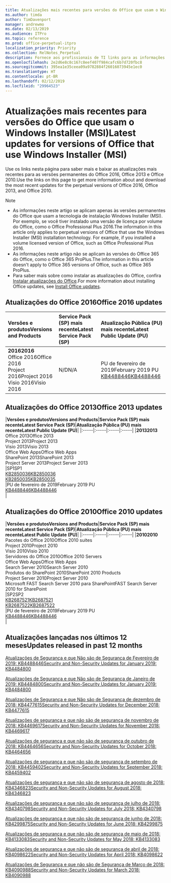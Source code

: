 ```yaml
---
title: Atualizações mais recentes para versões do Office que usam o Windows Installer (MSI)
ms.author: timda
author: TimDavenport
manager: andrewmo
ms.date: 02/13/2019
ms.audience: ITPro
ms.topic: reference
ms.prod: office-perpetual-itpro
localization_priority: Priority
ms.collection: RelNotes_Perpetual
description: Fornece aos profissionais de TI links para as informações de atualização mais recentes para as versões permanentes do Office 2016, Office 2013 e Office 2010
ms.openlocfilehash: 2e2d6e8c8c167c8eef407f984cafc6b7d720fbc8
ms.sourcegitcommit: 395ea1e35ceea09a9782884f26016073945e1ec0
ms.translationtype: HT
ms.contentlocale: pt-BR
ms.lasthandoff: 02/12/2019
ms.locfileid: "29964523"
---
```

# <a name="latest-updates-for-versions-of-office-that-use-windows-installer-msi"></a><span data-ttu-id="90e28-103">Atualizações mais recentes para versões do Office que usam o Windows Installer (MSI)</span><span class="sxs-lookup"><span data-stu-id="90e28-103">Latest updates for versions of Office that use Windows Installer (MSI)</span></span>

<span data-ttu-id="90e28-104">Use os links nesta página para saber mais e baixar as atualizações mais recentes para as versões permanentes do Office 2016, Office 2013 e Office 2010.</span><span class="sxs-lookup"><span data-stu-id="90e28-104">Use the links on this page to get more information about and download the most recent updates for the perpetual versions of Office 2016, Office 2013, and Office 2010.</span></span>
  
 
> [!NOTE]
> - <span data-ttu-id="90e28-p101">As informações neste artigo se aplicam apenas às versões permanentes do Office que usam a tecnologia de instalação Windows Installer (MSI). Por exemplo, se você tiver instalado uma versão de licença por volume do Office, como o Office Professional Plus 2016.</span><span class="sxs-lookup"><span data-stu-id="90e28-p101">The information in this article only applies to perpetual versions of Office that use the Windows Installer (MSI) installation technology. For example, if you installed a volume licensed version of Office, such as Office Professional Plus 2016.</span></span>
> - <span data-ttu-id="90e28-107">As informações neste artigo não se aplicam às versões do Office 365 do Office, como o Office 365 ProPlus.</span><span class="sxs-lookup"><span data-stu-id="90e28-107">The information in this article doesn't apply to Office 365 versions of Office, such as Office 365 ProPlus.</span></span>
> - <span data-ttu-id="90e28-108">Para saber mais sobre como instalar as atualizações do Office, confira [Instalar atualizações do Office](https://support.office.com/article/2ab296f3-7f03-43a2-8e50-46de917611c5).</span><span class="sxs-lookup"><span data-stu-id="90e28-108">For more information about installing Office updates, see [Install Office updates](https://support.office.com/article/2ab296f3-7f03-43a2-8e50-46de917611c5).</span></span> 


## <a name="office-2016-updates"></a><span data-ttu-id="90e28-109">Atualizações do Office 2016</span><span class="sxs-lookup"><span data-stu-id="90e28-109">Office 2016 updates</span></span>

|<span data-ttu-id="90e28-110">**Versões e produtos**</span><span class="sxs-lookup"><span data-stu-id="90e28-110">**Versions and Products**</span></span>|<span data-ttu-id="90e28-111">**Service Pack (SP) mais recente**</span><span class="sxs-lookup"><span data-stu-id="90e28-111">**Latest Service Pack (SP)**</span></span>|<span data-ttu-id="90e28-112">**Atualização Pública (PU) mais recente**</span><span class="sxs-lookup"><span data-stu-id="90e28-112">**Latest Public Update (PU)**</span></span>|
|:-----|:-----|:-----|
|<span data-ttu-id="90e28-113">**2016**</span><span class="sxs-lookup"><span data-stu-id="90e28-113">**2016**</span></span> <br/> <span data-ttu-id="90e28-114">Office 2016</span><span class="sxs-lookup"><span data-stu-id="90e28-114">Office 2016</span></span>  <br/> <span data-ttu-id="90e28-115">Project 2016</span><span class="sxs-lookup"><span data-stu-id="90e28-115">Project 2016</span></span>  <br/> <span data-ttu-id="90e28-116">Visio 2016</span><span class="sxs-lookup"><span data-stu-id="90e28-116">Visio 2016</span></span>  <br/> |<span data-ttu-id="90e28-117">N/D</span><span class="sxs-lookup"><span data-stu-id="90e28-117">N/A</span></span>  <br/> |<span data-ttu-id="90e28-118">PU de fevereiro de 2019</span><span class="sxs-lookup"><span data-stu-id="90e28-118">February 2019 PU</span></span>  <br/> [<span data-ttu-id="90e28-119">KB4488446</span><span class="sxs-lookup"><span data-stu-id="90e28-119">KB4488446</span></span>](https://support.microsoft.com/help/4488446) <br/> |
   
## <a name="office-2013-updates"></a><span data-ttu-id="90e28-120">Atualizações do Office 2013</span><span class="sxs-lookup"><span data-stu-id="90e28-120">Office 2013 updates</span></span>

|<span data-ttu-id="90e28-121">**Versões e produtos**</span><span class="sxs-lookup"><span data-stu-id="90e28-121">**Versions and Products**</span></span>|<span data-ttu-id="90e28-122">**Service Pack (SP) mais recente**</span><span class="sxs-lookup"><span data-stu-id="90e28-122">**Latest Service Pack (SP)**</span></span>|<span data-ttu-id="90e28-123">**Atualização Pública (PU) mais recente**</span><span class="sxs-lookup"><span data-stu-id="90e28-123">**Latest Public Update (PU)**</span></span>|
|:-----|:-----|:-----|:-----|
|<span data-ttu-id="90e28-124">**2013**</span><span class="sxs-lookup"><span data-stu-id="90e28-124">**2013**</span></span> <br/> <span data-ttu-id="90e28-125">Office 2013</span><span class="sxs-lookup"><span data-stu-id="90e28-125">Office 2013</span></span>  <br/> <span data-ttu-id="90e28-126">Project 2013</span><span class="sxs-lookup"><span data-stu-id="90e28-126">Project 2013</span></span>  <br/> <span data-ttu-id="90e28-127">Visio 2013</span><span class="sxs-lookup"><span data-stu-id="90e28-127">Visio 2013</span></span>  <br/> <span data-ttu-id="90e28-128">Office Web Apps</span><span class="sxs-lookup"><span data-stu-id="90e28-128">Office Web Apps</span></span>  <br/> <span data-ttu-id="90e28-129">SharePoint 2013</span><span class="sxs-lookup"><span data-stu-id="90e28-129">SharePoint 2013</span></span>  <br/> <span data-ttu-id="90e28-130">Project Server 2013</span><span class="sxs-lookup"><span data-stu-id="90e28-130">Project Server 2013</span></span>  <br/> |<span data-ttu-id="90e28-131">SP1</span><span class="sxs-lookup"><span data-stu-id="90e28-131">SP1</span></span> <br/> [<span data-ttu-id="90e28-132">KB2850036</span><span class="sxs-lookup"><span data-stu-id="90e28-132">KB2850036</span></span>](https://support.microsoft.com/kb/2850036) <br/>[<span data-ttu-id="90e28-133">KB2850035</span><span class="sxs-lookup"><span data-stu-id="90e28-133">KB2850035</span></span>](https://support.microsoft.com/kb/2850035) <br/> |<span data-ttu-id="90e28-134">PU de fevereiro de 2019</span><span class="sxs-lookup"><span data-stu-id="90e28-134">February 2019 PU</span></span>  <br/> [<span data-ttu-id="90e28-135">KB4488446</span><span class="sxs-lookup"><span data-stu-id="90e28-135">KB4488446</span></span>](https://support.microsoft.com/help/4488446) <br/> |
   
## <a name="office-2010-updates"></a><span data-ttu-id="90e28-136">Atualizações do Office 2010</span><span class="sxs-lookup"><span data-stu-id="90e28-136">Office 2010 updates</span></span>

|<span data-ttu-id="90e28-137">**Versões e produtos**</span><span class="sxs-lookup"><span data-stu-id="90e28-137">**Versions and Products**</span></span>|<span data-ttu-id="90e28-138">**Service Pack (SP) mais recente**</span><span class="sxs-lookup"><span data-stu-id="90e28-138">**Latest Service Pack (SP)**</span></span>|<span data-ttu-id="90e28-139">**Atualização Pública (PU) mais recente**</span><span class="sxs-lookup"><span data-stu-id="90e28-139">**Latest Public Update (PU)**</span></span>|
|:-----|:-----|:-----|:-----|
|<span data-ttu-id="90e28-140">**2010**</span><span class="sxs-lookup"><span data-stu-id="90e28-140">**2010**</span></span> <br/> <span data-ttu-id="90e28-141">Pacotes do Office 2010</span><span class="sxs-lookup"><span data-stu-id="90e28-141">Office 2010 suites</span></span>  <br/> <span data-ttu-id="90e28-142">Project 2010</span><span class="sxs-lookup"><span data-stu-id="90e28-142">Project 2010</span></span>  <br/> <span data-ttu-id="90e28-143">Visio 2010</span><span class="sxs-lookup"><span data-stu-id="90e28-143">Visio 2010</span></span>  <br/> <span data-ttu-id="90e28-144">Servidores do Office 2010</span><span class="sxs-lookup"><span data-stu-id="90e28-144">Office 2010 Servers</span></span>  <br/> <span data-ttu-id="90e28-145">Office Web Apps</span><span class="sxs-lookup"><span data-stu-id="90e28-145">Office Web Apps</span></span>  <br/> <span data-ttu-id="90e28-146">Search Server 2010</span><span class="sxs-lookup"><span data-stu-id="90e28-146">Search Server 2010</span></span>  <br/> <span data-ttu-id="90e28-147">Produtos do SharePoint 2010</span><span class="sxs-lookup"><span data-stu-id="90e28-147">SharePoint 2010 Products</span></span>  <br/> <span data-ttu-id="90e28-148">Project Server 2010</span><span class="sxs-lookup"><span data-stu-id="90e28-148">Project Server 2010</span></span>  <br/> <span data-ttu-id="90e28-149">Microsoft FAST Search Server 2010 para SharePoint</span><span class="sxs-lookup"><span data-stu-id="90e28-149">FAST Search Server 2010 for SharePoint</span></span>  <br/> |<span data-ttu-id="90e28-150">SP2</span><span class="sxs-lookup"><span data-stu-id="90e28-150">SP2</span></span> <br/>[<span data-ttu-id="90e28-151">KB2687521</span><span class="sxs-lookup"><span data-stu-id="90e28-151">KB2687521</span></span>](https://support.microsoft.com/kb/2687521) <br/> [<span data-ttu-id="90e28-152">KB2687522</span><span class="sxs-lookup"><span data-stu-id="90e28-152">KB2687522</span></span>](https://support.microsoft.com/kb/2687522) <br/> |<span data-ttu-id="90e28-153">PU de fevereiro de 2019</span><span class="sxs-lookup"><span data-stu-id="90e28-153">February 2019 PU</span></span> <br/>[<span data-ttu-id="90e28-154">KB4488446</span><span class="sxs-lookup"><span data-stu-id="90e28-154">KB4488446</span></span>](https://support.microsoft.com/help/4488446) <br/>|
   

   
## <a name="updates-released-in-past-12-months"></a><span data-ttu-id="90e28-155">Atualizações lançadas nos últimos 12 meses</span><span class="sxs-lookup"><span data-stu-id="90e28-155">Updates released in past 12 months</span></span>

[<span data-ttu-id="90e28-156">Atualizações de Segurança e que Não são de Segurança de Fevereiro de 2019: KB4488446</span><span class="sxs-lookup"><span data-stu-id="90e28-156">Security and Non-Security Updates for January 2019: KB4484800</span></span>](https://support.microsoft.com/help/4488446)

[<span data-ttu-id="90e28-157">Atualizações de Segurança e que Não são de Segurança de Janeiro de 2019: KB4484800</span><span class="sxs-lookup"><span data-stu-id="90e28-157">Security and Non-Security Updates for January 2019: KB4484800</span></span>](https://support.microsoft.com/help/4484800)

[<span data-ttu-id="90e28-158">Atualizações de Segurança e que Não são de Segurança de dezembro de 2018: KB4477615</span><span class="sxs-lookup"><span data-stu-id="90e28-158">Security and Non-Security Updates for December 2018: KB4477615</span></span>](https://support.microsoft.com/help/4477615)

[<span data-ttu-id="90e28-159">Atualizações de segurança e que não são de segurança de novembro de 2018: KB4469617</span><span class="sxs-lookup"><span data-stu-id="90e28-159">Security and Non-Security Updates for November 2018: KB4469617</span></span>](https://support.microsoft.com/help/4469617)

[<span data-ttu-id="90e28-160">Atualizações de segurança e que não são de segurança de outubro de 2018: KB4464656</span><span class="sxs-lookup"><span data-stu-id="90e28-160">Security and Non-Security Updates for October 2018: KB4464656</span></span>](https://support.microsoft.com/help/4464656)

[<span data-ttu-id="90e28-161">Atualizações de segurança e que não são de segurança de setembro de 2018: KB4459402</span><span class="sxs-lookup"><span data-stu-id="90e28-161">Security and Non-Security Updates for September 2018: KB4459402</span></span>](https://support.microsoft.com/help/4459402) 

[<span data-ttu-id="90e28-162">Atualizações de segurança e que não são de segurança de agosto de 2018: KB4346823</span><span class="sxs-lookup"><span data-stu-id="90e28-162">Security and Non-Security Updates for August 2018: KB4346823</span></span>](https://support.microsoft.com/help/4346823)   

[<span data-ttu-id="90e28-163">Atualizações de segurança e que não são de segurança de julho de 2018: KB4340798</span><span class="sxs-lookup"><span data-stu-id="90e28-163">Security and Non-Security Updates for July 2018: KB4340798</span></span>](https://support.microsoft.com/help/4340798)   

[<span data-ttu-id="90e28-164">Atualizações de segurança e que não são de segurança de junho de 2018: KB4299875</span><span class="sxs-lookup"><span data-stu-id="90e28-164">Security and Non-Security Updates for June 2018: KB4299875</span></span>](https://support.microsoft.com/help/4299875)  

[<span data-ttu-id="90e28-165">Atualizações de segurança e que não são de segurança de maio de 2018: KB4133083</span><span class="sxs-lookup"><span data-stu-id="90e28-165">Security and Non-Security Updates for May 2018: KB4133083 </span></span>](https://support.microsoft.com/pt-BR/help/4133083)
  
[<span data-ttu-id="90e28-166">Atualizações de segurança e que não são de segurança de abril de 2018: KB4098622</span><span class="sxs-lookup"><span data-stu-id="90e28-166">Security and Non-Security Updates for April 2018: KB4098622</span></span>](https://support.microsoft.com/pt-BR/help/4098622) 
  
[<span data-ttu-id="90e28-167">Atualizações de Segurança e que não são de Segurança de Março de 2018: KB4090988</span><span class="sxs-lookup"><span data-stu-id="90e28-167">Security and Non-Security Updates for March 2018: KB4090988</span></span>](https://support.microsoft.com/pt-BR/help/4090988)  
  

  
   
  
